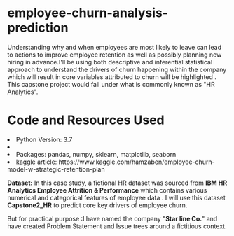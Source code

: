 # employee-churn-analysis-prediction
Understanding why and when employees are most likely to leave can lead to actions to improve employee retention as well as possibly planning new hiring in advance.I'll be using both descriptive and inferential statistical approach to understand the drivers of churn happening within the company which will result in core variables attributed to churn will be highlighted . This capstone project would fall under what is commonly known as "HR Analytics".

# Code and Resources Used
<li>Python Version: 3.7<li>
<li>Packages: pandas, numpy, sklearn, matplotlib, seaborn</li>
<li>kaggle article: https://www.kaggle.com/hamzaben/employee-churn-model-w-strategic-retention-plan</li>

**Dataset:**
In this case study, a  fictional HR dataset was sourced from **IBM HR Analytics Employee Attrition & Performance** which contains various numerical and categorical features of employee data . I will use this dataset **Capstone2_HR** to predict core key drivers of employee churn.

But for practical purpose :I have named the company "**Star line Co.**" and have created Problem Statement and Issue trees around a fictitious context.
